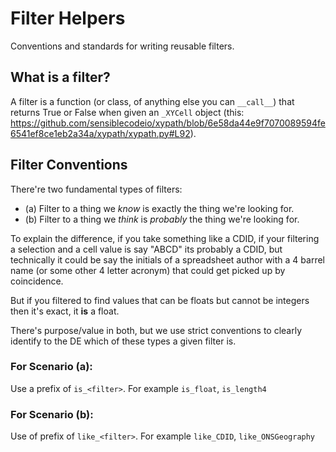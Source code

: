
# Filter Helpers

Conventions and standards for writing reusable filters.


## What is a filter?

A filter is a function (or class, of anything else you can `__call__`) that returns True or False when given an `_XYCell` object (this: https://github.com/sensiblecodeio/xypath/blob/6e58da44e9f7070089594fe6541ef8ce1eb2a34a/xypath/xypath.py#L92).

## Filter Conventions

There're two fundamental types of filters:

- (a) Filter to a thing we _know_ is exactly the thing we're looking for.
- (b) Filter to a thing we _think_ is _probably_ the thing we're looking for.

To explain the difference, if you take something like a CDID, if your filtering a selection and a cell value is say "ABCD" its probably a CDID, but technically it could be say the initials of a spreadsheet author with a 4 barrel name (or some other 4 letter acronym) that could get picked up by coincidence.

But if you filtered to find values that can be floats but cannot be integers then it's exact, it **is** a float. 

There's purpose/value in both, but we use strict conventions to clearly identify to the DE which of these types a given filter is.

### For Scenario (a):

Use a prefix of `is_<filter>`. For example `is_float`, `is_length4`

### For Scenario (b):

Use of prefix of `like_<filter>`. For example `like_CDID`, `like_ONSGeography`